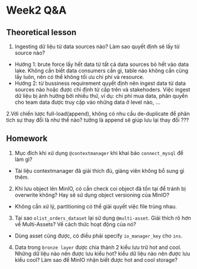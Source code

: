 # Week2 Q&A
## Theoretical lesson
1. Ingesting dữ liệu từ data sources nào? Làm sao quyết định sẽ lấy từ source nào?
- Hướng 1: brute force lấy hết data từ tất cả data sources bỏ hết vào data lake. Không cần biết data consumers cần gì, table nào không cần cũng lấy luôn, nên có thể không tối ưu chi phí và resource.
- Hướng 2: từ bussiness requirement quyết định nên ingest data từ data sources nào hoặc được chỉ định từ cấp trên và stakehoders. Việc ingest dữ liệu bị ảnh hưởng bởi nhiều thứ, ví dụ: chi phí mua data, phân quyền cho team data được truy cập vào những data ở level nào, ...

2.Với chiến lược full-load(append), không có nhu cầu de-duplicate để phân tích sự thay đổi là như thế nào? tưởng là append sẽ giúp lưu lại thay đổi ???

## Homework
1. Mục đích khi xử dụng `@contextmanager` khi khai báo `connect_mysql` để làm gì?
- Tài liệu contextmanager đã giải thích đủ, giảng viên không bổ sung gì thêm.
2. Khi lưu object lên MinIO, có cần check coi object đã tồn tại để tránh bị overwrite không? Hay sẽ sử dụng object versioning của MinIO?
- Không cần xử lý, partitioning có thể giải quyết việc file trùng nhau.
3. Tại sao `olist_orders_dataset` lại sử dụng `@multi-asset`. Giải thích rõ hơn về Multi-Assets? Về cách thức hoạt động của nó?
- Dùng asset cũng được, có điều phải specify `io_manager_key` cho `ins`.
4. Data trong `bronze layer` được chia thành 2 kiểu lưu trữ hot and cool. Những dữ liệu nào nên được lưu kiểu hot? kiểu dữ liệu nào nên được lưu kiểu cool? Làm sao để MinIO nhận biết được hot and cool storage?
